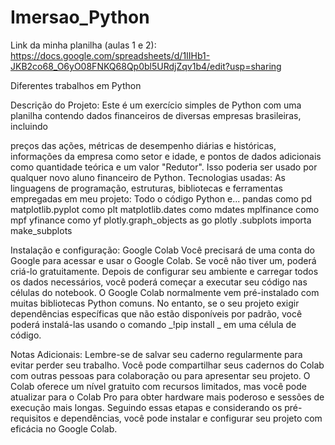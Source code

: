 # Imersao_Python
Link da minha planilha (aulas 1 e 2): https://docs.google.com/spreadsheets/d/1IIHb1-JKB2co68_O6yO08FNKQ68Qp0bl5URdjZqv1b4/edit?usp=sharing

Diferentes trabalhos em Python

Descrição do Projeto: Este é um exercício simples de Python com uma planilha contendo dados financeiros de diversas empresas brasileiras, incluindo

preços das ações,
métricas de desempenho diárias e históricas,
informações da empresa como setor e idade, e
pontos de dados adicionais como quantidade teórica e um valor "Redutor". Isso poderia ser usado por qualquer novo aluno financeiro de Python.
Tecnologias usadas: As linguagens de programação, estruturas, bibliotecas e ferramentas empregadas em meu projeto: Todo o código Python e... pandas como pd matplotlib.pyplot como plt matplotlib.dates como mdates mplfinance como mpf yfinance como yf plotly.graph_objects as go plotly .subplots importa make_subplots

Instalação e configuração: Google Colab Você precisará de uma conta do Google para acessar e usar o Google Colab. Se você não tiver um, poderá criá-lo gratuitamente. Depois de configurar seu ambiente e carregar todos os dados necessários, você poderá começar a executar seu código nas células do notebook. O Google Colab normalmente vem pré-instalado com muitas bibliotecas Python comuns. No entanto, se o seu projeto exigir dependências específicas que não estão disponíveis por padrão, você poderá instalá-las usando o comando _!pip install _ em uma célula de código.

Notas Adicionais: Lembre-se de salvar seu caderno regularmente para evitar perder seu trabalho. Você pode compartilhar seus cadernos do Colab com outras pessoas para colaboração ou para apresentar seu projeto. O Colab oferece um nível gratuito com recursos limitados, mas você pode atualizar para o Colab Pro para obter hardware mais poderoso e sessões de execução mais longas. Seguindo essas etapas e considerando os pré-requisitos e dependências, você pode instalar e configurar seu projeto com eficácia no Google Colab.
